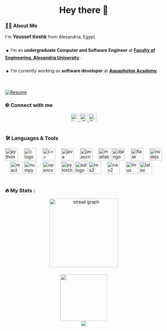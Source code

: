 <h1 align="center">Hey there 👋</h1>

###

<h3 align="left">👩‍💻  About Me</h3>

<p align="left">
    I'm <b style="font-size:15px;">Youssef Keshk</b> from Alexandria, Egypt.
    <br>
    <b style="font-size:40px;">.</b> I’m an <b>undergraduate Computer and Software Engineer</b> at <b><a href="https://eng.alexu.edu.eg/index.php/en/" target="_blank">Faculty of Engineering, Alexandria University</a></b></b>.
    <br>
    <b style="font-size:40px;">.</b> I'm currently working as <b>software developer</b> at <b><a href="https://github.com/AquaphotonAcademy" target="_blank">Aquaphoton Academy</a></b>.
</p>

<br>

[![Resume](https://img.shields.io/badge/Resume-Check%20Now-blue?style=for-the-badge&logo=adobeacrobat&logoColor=white)](https://drive.google.com/file/d/1wVFseiusRyglx0ruV83FL4_isF7DrOFR/view?usp=sharing)



<h3 align="left">🌐 Connect with me</h3>

<div align="center">
  <a href="https://www.linkedin.com/in/youssefkeshk/" target="_blank">
    <img src="https://img.shields.io/static/v1?message=LinkedIn&logo=linkedin&label=&color=0077B5&logoColor=white&labelColor=&style=for-the-badge" height="25" alt="LinkedIn logo" />
  </a>
  <a href="mailto:youssefkeshk001@gmail.com" target="_blank">
    <img src="https://img.shields.io/static/v1?message=Gmail&logo=gmail&label=&color=EA4335&logoColor=white&labelColor=&style=for-the-badge" height="25" alt="Gmail logo" />
  </a>
  <a href="https://www.facebook.com/youssef.amr.50999405" target="_blank">
    <img src="https://img.shields.io/static/v1?message=Facebook&logo=facebook&label=&color=1877F2&logoColor=white&labelColor=&style=for-the-badge" height="25" alt="Facebook logo" />
  </a>
</div>


<br>

<h3 align="left">🛠 Languages & Tools</h3>

<div align="left">
  <!-- Programming Languages -->
  <img src="https://cdn.jsdelivr.net/gh/devicons/devicon/icons/python/python-original.svg" height="40" alt="python logo" />
  <img width="12" />
  <img src="https://cdn.jsdelivr.net/gh/devicons/devicon/icons/c/c-original.svg" height="40" alt="c logo" />
  <img width="12" />
  <img src="https://cdn.jsdelivr.net/gh/devicons/devicon/icons/cplusplus/cplusplus-original.svg" height="40" alt="c++ logo" />
  <img width="12" />
  <img src="https://cdn.jsdelivr.net/gh/devicons/devicon/icons/java/java-original.svg" height="40" alt="java logo" />
  <img width="12" />
  <img src="https://cdn.jsdelivr.net/gh/devicons/devicon/icons/javascript/javascript-original.svg" height="40" alt="javascript logo" />
  <img width="12" />
  <img src="https://cdn.jsdelivr.net/gh/devicons/devicon/icons/matlab/matlab-original.svg" height="40" alt="matlab logo" />
  <!-- Web & Frameworks -->
  <img src="https://cdn.jsdelivr.net/gh/devicons/devicon/icons/django/django-plain.svg" height="40" alt="django logo" />
  <img width="12" />
  <img src="https://cdn.jsdelivr.net/gh/devicons/devicon/icons/flask/flask-original.svg" height="40" alt="flask logo" />
  <img width="12" />
  <img src="https://cdn.jsdelivr.net/gh/devicons/devicon/icons/nodejs/nodejs-original.svg" height="40" alt="nodejs logo" />
  <img width="12" />
  <img src="https://cdn.jsdelivr.net/gh/devicons/devicon/icons/react/react-original.svg" height="40" alt="react logo" />
  <!-- Data / ML / CV Tools -->
  <img src="https://cdn.jsdelivr.net/gh/devicons/devicon/icons/numpy/numpy-original.svg" height="40" alt="numpy logo" />
  <img width="12" />
  <img src="https://cdn.jsdelivr.net/gh/devicons/devicon/icons/opencv/opencv-original.svg" height="40" alt="opencv logo" />
  <img width="12" />
  <img src="https://cdn.jsdelivr.net/gh/devicons/devicon/icons/pytorch/pytorch-original.svg" height="40" alt="pytorch logo" />
  <!-- Databases -->
  <img src="https://cdn.jsdelivr.net/gh/devicons/devicon/icons/mysql/mysql-original.svg" height="40" alt="sql logo" />
  <!-- Robotics / Systems -->
  <img src="https://cdn.jsdelivr.net/gh/devicons/devicon/icons/ros/ros-original.svg" height="40" alt="ros2 logo" />
  <img width="12" />
  <img src="https://avatars.githubusercontent.com/u/38590715?s=200&v=4" height="40" alt="nav2 logo" />
  <img width="12" />
  <img src="https://cdn.jsdelivr.net/gh/devicons/devicon/icons/linux/linux-original.svg" height="40" alt="linux logo" />
  <!-- Other Tools -->
  <img src="https://cdn.jsdelivr.net/gh/devicons/devicon/icons/latex/latex-original.svg" height="40" alt="latex logo" />
</div>


<br>

<h3 align="left">🔥 My Stats :</h3>

<div align="center">
  <img src="https://streak-stats.demolab.com?user=Youssef-Keshk&locale=en&mode=daily&theme=dark&hide_border=false&border_radius=5&order=3" height="220" alt="streak graph"  />
</div>


###

<div align="center">
  <img src="https://media.giphy.com/media/M9gbBd9nbDrOTu1Mqx/giphy.gif" height="150" />
  <br>
  <img src="https://visitor-badge.laobi.icu/badge?page_id=Youssef-Keshk.Youssef-Keshk" />
</div>

